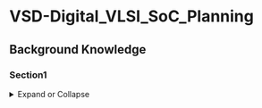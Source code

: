 # VSD-Digital_VLSI_SoC_Planning

## Background Knowledge

### Section1
<details>
  <summary>
Expand or Collapse
  </summary>

#### Package

Package: In electronics, a package refers to the physical housing that contains a semiconductor device, such as a processor or memory chip. It protects the chip and provides connections (pins or balls) for it to interface with a circuit board.

#### Chip
A chip (or integrated circuit, IC) is a small piece of semiconductor material (usually silicon) embedded in a circuit. It can contain millions or billions of transistors and other electronic components to perform various tasks, such as processing data or storing information.

![chip_pads_core_die](https://github.com/user-attachments/assets/aed31709-f86d-426f-9ed2-bb69b49a9575)

Pads: Pads are small metal areas on a chip's edge or surface that connect it to external circuits, such as the package or printed circuit board (PCB). These serve as the interface points for power, ground, and signal connections.

Core: The core is the processing unit within a chip that performs the actual computational tasks. A chip may have multiple cores (multicore) for handling multiple tasks simultaneously. Each core typically contains components like the arithmetic logic unit (ALU) and control unit.

Die: The die is the piece of semiconductor material (usually silicon) on which the circuits and transistors of the chip are fabricated. It contains the integrated circuits and is housed within the chip package. The die is where all the processing happens.

#### ISA

The ISA is the set of instructions that a processor can execute. It defines how software interacts with the hardware, specifying the machine code instructions that the CPU understands. Examples include x86, ARM, and RISC-V ISAs.

#### Open-source Implementation

#### OpenLANE Open-source ASIC Design Implementation Flow

#### Implementation
